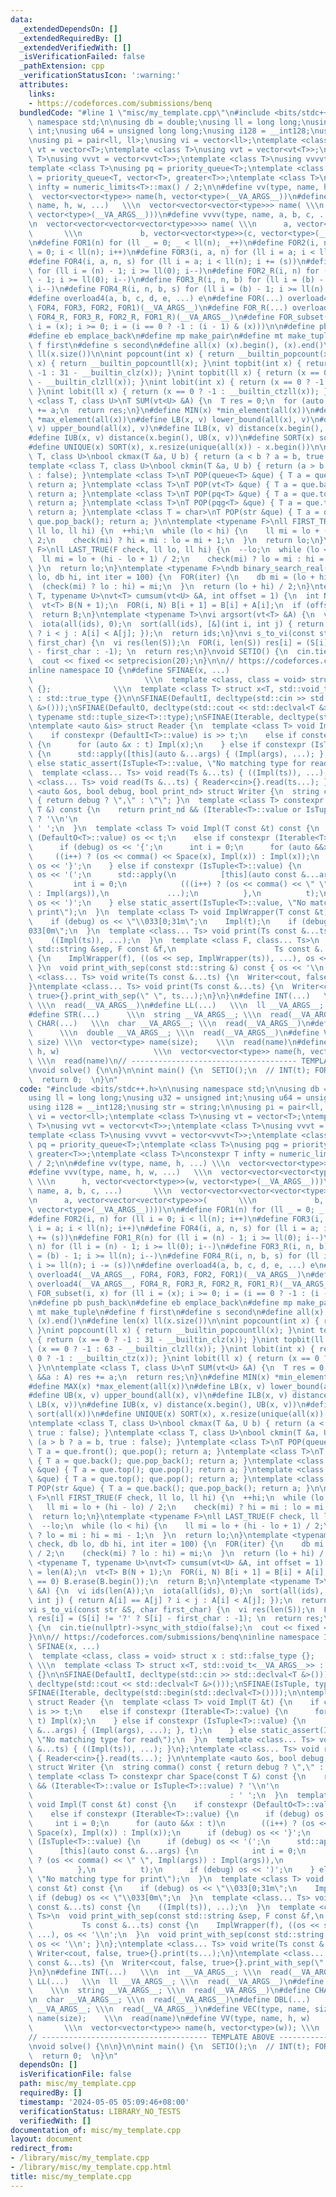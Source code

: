 ```yaml
---
data:
  _extendedDependsOn: []
  _extendedRequiredBy: []
  _extendedVerifiedWith: []
  _isVerificationFailed: false
  _pathExtension: cpp
  _verificationStatusIcon: ':warning:'
  attributes:
    links:
    - https://codeforces.com/submissions/benq
  bundledCode: "#line 1 \"misc/my_template.cpp\"\n#include <bits/stdc++.h>\n\nusing\
    \ namespace std;\n\nusing db = double;\nusing ll = long long;\nusing u32 = unsigned\
    \ int;\nusing u64 = unsigned long long;\nusing i128 = __int128;\nusing str = string;\n\
    \nusing pi = pair<ll, ll>;\nusing vi = vector<ll>;\ntemplate <class T>\nusing\
    \ vt = vector<T>;\ntemplate <class T>\nusing vvt = vector<vt<T>>;\ntemplate <class\
    \ T>\nusing vvvt = vector<vvt<T>>;\ntemplate <class T>\nusing vvvvt = vector<vvvt<T>>;\n\
    template <class T>\nusing pq = priority_queue<T>;\ntemplate <class T>\nusing pqg\
    \ = priority_queue<T, vector<T>, greater<T>>;\ntemplate <class T>\nconstexpr T\
    \ infty = numeric_limits<T>::max() / 2;\n\n#define vv(type, name, h, ...) \\\n\
    \  vector<vector<type>> name(h, vector<type>(__VA_ARGS__))\n#define vvv(type,\
    \ name, h, w, ...)   \\\n  vector<vector<vector<type>>> name( \\\n      h, vector<vector<type>>(w,\
    \ vector<type>(__VA_ARGS__)))\n#define vvvv(type, name, a, b, c, ...)       \\\
    \n  vector<vector<vector<vector<type>>>> name( \\\n      a, vector<vector<vector<type>>>(\
    \       \\\n             b, vector<vector<type>>(c, vector<type>(__VA_ARGS__))))\n\
    \n#define FOR1(n) for (ll _ = 0; _ < ll(n); _++)\n#define FOR2(i, n) for (ll i\
    \ = 0; i < ll(n); i++)\n#define FOR3(i, a, n) for (ll i = a; i < ll(n); i++)\n\
    #define FOR4(i, a, n, s) for (ll i = a; i < ll(n); i += (s))\n#define FOR1_R(n)\
    \ for (ll i = (n) - 1; i >= ll(0); i--)\n#define FOR2_R(i, n) for (ll i = (n)\
    \ - 1; i >= ll(0); i--)\n#define FOR3_R(i, n, b) for (ll i = (b) - 1; i >= ll(n);\
    \ i--)\n#define FOR4_R(i, n, b, s) for (ll i = (b) - 1; i >= ll(n); i -= (s))\n\
    #define overload4(a, b, c, d, e, ...) e\n#define FOR(...) overload4(__VA_ARGS__,\
    \ FOR4, FOR3, FOR2, FOR1)(__VA_ARGS__)\n#define FOR_R(...) overload4(__VA_ARGS__,\
    \ FOR4_R, FOR3_R, FOR2_R, FOR1_R)(__VA_ARGS__)\n#define FOR_subset(i, x) for (ll\
    \ i = (x); i >= 0; i = (i == 0 ? -1 : (i - 1) & (x)))\n\n#define pb push_back\n\
    #define eb emplace_back\n#define mp make_pair\n#define mt make_tuple\n#define\
    \ f first\n#define s second\n#define all(x) (x).begin(), (x).end()\n#define len(x)\
    \ ll(x.size())\n\nint popcount(int x) { return __builtin_popcount(x); }\nint popcount(ll\
    \ x) { return __builtin_popcountll(x); }\nint topbit(int x) { return (x == 0 ?\
    \ -1 : 31 - __builtin_clz(x)); }\nint topbit(ll x) { return (x == 0 ? -1 : 63\
    \ - __builtin_clzll(x)); }\nint lobit(int x) { return (x == 0 ? -1 : __builtin_ctz(x));\
    \ }\nint lobit(ll x) { return (x == 0 ? -1 : __builtin_ctzll(x)); }\n\ntemplate\
    \ <class T, class U>\nT SUM(vt<U> &A) {\n  T res = 0;\n  for (auto &&a : A) res\
    \ += a;\n  return res;\n}\n#define MIN(x) *min_element(all(x))\n#define MAX(x)\
    \ *max_element(all(x))\n#define LB(x, v) lower_bound(all(x), v)\n#define UB(x,\
    \ v) upper_bound(all(x), v)\n#define ILB(x, v) distance(x.begin(), LB(x, v))\n\
    #define IUB(x, v) distance(x.begin(), UB(x, v))\n#define SORT(x) sort(all(x))\n\
    #define UNIQUE(x) SORT(x), x.resize(unique(all(x)) - x.begin())\n\ntemplate <class\
    \ T, class U>\nbool ckmax(T &a, U b) { return (a < b ? a = b, true : false); }\n\
    template <class T, class U>\nbool ckmin(T &a, U b) { return (a > b ? a = b, true\
    \ : false); }\ntemplate <class T>\nT POP(queue<T> &que) { T a = que.front(); que.pop();\
    \ return a; }\ntemplate <class T>\nT POP(vt<T> &que) { T a = que.back(); que.pop_back();\
    \ return a; }\ntemplate <class T>\nT POP(pq<T> &que) { T a = que.top(); que.pop();\
    \ return a; }\ntemplate <class T>\nT POP(pqg<T> &que) { T a = que.top(); que.pop();\
    \ return a; }\ntemplate <class T = char>\nT POP(str &que) { T a = que.back();\
    \ que.pop_back(); return a; }\n\ntemplate <typename F>\nll FIRST_TRUE(F check,\
    \ ll lo, ll hi) {\n  ++hi;\n  while (lo < hi) {\n    ll mi = lo + (hi - lo) /\
    \ 2;\n    check(mi) ? hi = mi : lo = mi + 1;\n  }\n  return lo;\n}\ntemplate <typename\
    \ F>\nll LAST_TRUE(F check, ll lo, ll hi) {\n  --lo;\n  while (lo < hi) {\n  \
    \  ll mi = lo + (hi - lo + 1) / 2;\n    check(mi) ? lo = mi : hi = mi - 1;\n \
    \ }\n  return lo;\n}\ntemplate <typename F>\ndb binary_search_real(F check, db\
    \ lo, db hi, int iter = 100) {\n  FOR(iter) {\n    db mi = (lo + hi) / 2;\n  \
    \  (check(mi) ? lo : hi) = mi;\n  }\n  return (lo + hi) / 2;\n}\ntemplate <typename\
    \ T, typename U>\nvt<T> cumsum(vt<U> &A, int offset = 1) {\n  int N = len(A);\n\
    \  vt<T> B(N + 1);\n  FOR(i, N) B[i + 1] = B[i] + A[i];\n  if (offset == 0) B.erase(B.begin());\n\
    \  return B;\n}\ntemplate <typename T>\nvi argsort(vt<T> &A) {\n  vi ids(len(A));\n\
    \  iota(all(ids), 0);\n  sort(all(ids), [&](int i, int j) { return A[i] == A[j]\
    \ ? i < j : A[i] < A[j]; });\n  return ids;\n}\nvi s_to_vi(const str &S, char\
    \ first_char) {\n  vi res(len(S));\n  FOR(i, len(S)) res[i] = (S[i] != '?' ? S[i]\
    \ - first_char : -1); \n  return res;\n}\nvoid SETIO() {\n  cin.tie(nullptr)->sync_with_stdio(false);\n\
    \  cout << fixed << setprecision(20);\n}\n\n// https://codeforces.com/submissions/benq\n\
    inline namespace IO {\n#define SFINAE(x, ...)                                \
    \                         \\\n  template <class, class = void> struct x : std::false_type\
    \ {};              \\\n  template <class T> struct x<T, std::void_t<__VA_ARGS__>>\
    \ : std::true_type {}\n\nSFINAE(DefaultI, decltype(std::cin >> std::declval<T\
    \ &>()));\nSFINAE(DefaultO, decltype(std::cout << std::declval<T &>()));\nSFINAE(IsTuple,\
    \ typename std::tuple_size<T>::type);\nSFINAE(Iterable, decltype(std::begin(std::declval<T>())));\n\
    \ntemplate <auto &is> struct Reader {\n  template <class T> void Impl(T &t) {\n\
    \    if constexpr (DefaultI<T>::value) is >> t;\n    else if constexpr (Iterable<T>::value)\
    \ {\n      for (auto &x : t) Impl(x);\n    } else if constexpr (IsTuple<T>::value)\
    \ {\n      std::apply([this](auto &...args) { (Impl(args), ...); }, t);\n    }\
    \ else static_assert(IsTuple<T>::value, \"No matching type for read\");\n  }\n\
    \  template <class... Ts> void read(Ts &...ts) { ((Impl(ts)), ...); }\n};\ntemplate\
    \ <class... Ts> void read(Ts &...ts) { Reader<cin>{}.read(ts...); }\n\ntemplate\
    \ <auto &os, bool debug, bool print_nd> struct Writer {\n  string comma() const\
    \ { return debug ? \",\" : \"\"; }\n  template <class T> constexpr char Space(const\
    \ T &) const {\n    return print_nd && (Iterable<T>::value or IsTuple<T>::value)\
    \ ? '\\n'\n                                                                 :\
    \ ' ';\n  }\n  template <class T> void Impl(T const &t) const {\n    if constexpr\
    \ (DefaultO<T>::value) os << t;\n    else if constexpr (Iterable<T>::value) {\n\
    \      if (debug) os << '{';\n      int i = 0;\n      for (auto &&x : t)\n   \
    \     ((i++) ? (os << comma() << Space(x), Impl(x)) : Impl(x));\n      if (debug)\
    \ os << '}';\n    } else if constexpr (IsTuple<T>::value) {\n      if (debug)\
    \ os << '(';\n      std::apply(\n          [this](auto const &...args) {\n   \
    \         int i = 0;\n            (((i++) ? (os << comma() << \" \", Impl(args))\
    \ : Impl(args)),\n             ...);\n          },\n          t);\n      if (debug)\
    \ os << ')';\n    } else static_assert(IsTuple<T>::value, \"No matching type for\
    \ print\");\n  }\n  template <class T> void ImplWrapper(T const &t) const {\n\
    \    if (debug) os << \"\\033[0;31m\";\n    Impl(t);\n    if (debug) os << \"\\\
    033[0m\";\n  }\n  template <class... Ts> void print(Ts const &...ts) const {\n\
    \    ((Impl(ts)), ...);\n  }\n  template <class F, class... Ts>\n  void print_with_sep(const\
    \ std::string &sep, F const &f,\n                      Ts const &...ts) const\
    \ {\n    ImplWrapper(f), ((os << sep, ImplWrapper(ts)), ...), os << '\\n';\n \
    \ }\n  void print_with_sep(const std::string &) const { os << '\\n'; }\n};\ntemplate\
    \ <class... Ts> void write(Ts const &...ts) {\n  Writer<cout, false, true>{}.print(ts...);\n\
    }\ntemplate <class... Ts> void print(Ts const &...ts) {\n  Writer<cout, false,\
    \ true>{}.print_with_sep(\" \", ts...);\n}\n}\n#define INT(...)   \\\n  int __VA_ARGS__;\
    \ \\\n  read(__VA_ARGS__)\n#define LL(...)   \\\n  ll __VA_ARGS__; \\\n  read(__VA_ARGS__)\n\
    #define STR(...)      \\\n  string __VA_ARGS__; \\\n  read(__VA_ARGS__)\n#define\
    \ CHAR(...)   \\\n  char __VA_ARGS__; \\\n  read(__VA_ARGS__)\n#define DBL(...)\
    \      \\\n  double __VA_ARGS__; \\\n  read(__VA_ARGS__)\n#define VEC(type, name,\
    \ size) \\\n  vector<type> name(size);    \\\n  read(name)\n#define VV(type, name,\
    \ h, w)                     \\\n  vector<vector<type>> name(h, vector<type>(w));\
    \ \\\n  read(name)\n// ------------------------------------- TEMPLATE ABOVE ------------------------------//\n\
    \nvoid solve() {\n\n}\n\nint main() {\n  SETIO();\n  // INT(t); FOR(t)\n  solve();\n\
    \  return 0;  \n}\n"
  code: "#include <bits/stdc++.h>\n\nusing namespace std;\n\nusing db = double;\n\
    using ll = long long;\nusing u32 = unsigned int;\nusing u64 = unsigned long long;\n\
    using i128 = __int128;\nusing str = string;\n\nusing pi = pair<ll, ll>;\nusing\
    \ vi = vector<ll>;\ntemplate <class T>\nusing vt = vector<T>;\ntemplate <class\
    \ T>\nusing vvt = vector<vt<T>>;\ntemplate <class T>\nusing vvvt = vector<vvt<T>>;\n\
    template <class T>\nusing vvvvt = vector<vvvt<T>>;\ntemplate <class T>\nusing\
    \ pq = priority_queue<T>;\ntemplate <class T>\nusing pqg = priority_queue<T, vector<T>,\
    \ greater<T>>;\ntemplate <class T>\nconstexpr T infty = numeric_limits<T>::max()\
    \ / 2;\n\n#define vv(type, name, h, ...) \\\n  vector<vector<type>> name(h, vector<type>(__VA_ARGS__))\n\
    #define vvv(type, name, h, w, ...)   \\\n  vector<vector<vector<type>>> name(\
    \ \\\n      h, vector<vector<type>>(w, vector<type>(__VA_ARGS__)))\n#define vvvv(type,\
    \ name, a, b, c, ...)       \\\n  vector<vector<vector<vector<type>>>> name( \\\
    \n      a, vector<vector<vector<type>>>(       \\\n             b, vector<vector<type>>(c,\
    \ vector<type>(__VA_ARGS__))))\n\n#define FOR1(n) for (ll _ = 0; _ < ll(n); _++)\n\
    #define FOR2(i, n) for (ll i = 0; i < ll(n); i++)\n#define FOR3(i, a, n) for (ll\
    \ i = a; i < ll(n); i++)\n#define FOR4(i, a, n, s) for (ll i = a; i < ll(n); i\
    \ += (s))\n#define FOR1_R(n) for (ll i = (n) - 1; i >= ll(0); i--)\n#define FOR2_R(i,\
    \ n) for (ll i = (n) - 1; i >= ll(0); i--)\n#define FOR3_R(i, n, b) for (ll i\
    \ = (b) - 1; i >= ll(n); i--)\n#define FOR4_R(i, n, b, s) for (ll i = (b) - 1;\
    \ i >= ll(n); i -= (s))\n#define overload4(a, b, c, d, e, ...) e\n#define FOR(...)\
    \ overload4(__VA_ARGS__, FOR4, FOR3, FOR2, FOR1)(__VA_ARGS__)\n#define FOR_R(...)\
    \ overload4(__VA_ARGS__, FOR4_R, FOR3_R, FOR2_R, FOR1_R)(__VA_ARGS__)\n#define\
    \ FOR_subset(i, x) for (ll i = (x); i >= 0; i = (i == 0 ? -1 : (i - 1) & (x)))\n\
    \n#define pb push_back\n#define eb emplace_back\n#define mp make_pair\n#define\
    \ mt make_tuple\n#define f first\n#define s second\n#define all(x) (x).begin(),\
    \ (x).end()\n#define len(x) ll(x.size())\n\nint popcount(int x) { return __builtin_popcount(x);\
    \ }\nint popcount(ll x) { return __builtin_popcountll(x); }\nint topbit(int x)\
    \ { return (x == 0 ? -1 : 31 - __builtin_clz(x)); }\nint topbit(ll x) { return\
    \ (x == 0 ? -1 : 63 - __builtin_clzll(x)); }\nint lobit(int x) { return (x ==\
    \ 0 ? -1 : __builtin_ctz(x)); }\nint lobit(ll x) { return (x == 0 ? -1 : __builtin_ctzll(x));\
    \ }\n\ntemplate <class T, class U>\nT SUM(vt<U> &A) {\n  T res = 0;\n  for (auto\
    \ &&a : A) res += a;\n  return res;\n}\n#define MIN(x) *min_element(all(x))\n\
    #define MAX(x) *max_element(all(x))\n#define LB(x, v) lower_bound(all(x), v)\n\
    #define UB(x, v) upper_bound(all(x), v)\n#define ILB(x, v) distance(x.begin(),\
    \ LB(x, v))\n#define IUB(x, v) distance(x.begin(), UB(x, v))\n#define SORT(x)\
    \ sort(all(x))\n#define UNIQUE(x) SORT(x), x.resize(unique(all(x)) - x.begin())\n\
    \ntemplate <class T, class U>\nbool ckmax(T &a, U b) { return (a < b ? a = b,\
    \ true : false); }\ntemplate <class T, class U>\nbool ckmin(T &a, U b) { return\
    \ (a > b ? a = b, true : false); }\ntemplate <class T>\nT POP(queue<T> &que) {\
    \ T a = que.front(); que.pop(); return a; }\ntemplate <class T>\nT POP(vt<T> &que)\
    \ { T a = que.back(); que.pop_back(); return a; }\ntemplate <class T>\nT POP(pq<T>\
    \ &que) { T a = que.top(); que.pop(); return a; }\ntemplate <class T>\nT POP(pqg<T>\
    \ &que) { T a = que.top(); que.pop(); return a; }\ntemplate <class T = char>\n\
    T POP(str &que) { T a = que.back(); que.pop_back(); return a; }\n\ntemplate <typename\
    \ F>\nll FIRST_TRUE(F check, ll lo, ll hi) {\n  ++hi;\n  while (lo < hi) {\n \
    \   ll mi = lo + (hi - lo) / 2;\n    check(mi) ? hi = mi : lo = mi + 1;\n  }\n\
    \  return lo;\n}\ntemplate <typename F>\nll LAST_TRUE(F check, ll lo, ll hi) {\n\
    \  --lo;\n  while (lo < hi) {\n    ll mi = lo + (hi - lo + 1) / 2;\n    check(mi)\
    \ ? lo = mi : hi = mi - 1;\n  }\n  return lo;\n}\ntemplate <typename F>\ndb binary_search_real(F\
    \ check, db lo, db hi, int iter = 100) {\n  FOR(iter) {\n    db mi = (lo + hi)\
    \ / 2;\n    (check(mi) ? lo : hi) = mi;\n  }\n  return (lo + hi) / 2;\n}\ntemplate\
    \ <typename T, typename U>\nvt<T> cumsum(vt<U> &A, int offset = 1) {\n  int N\
    \ = len(A);\n  vt<T> B(N + 1);\n  FOR(i, N) B[i + 1] = B[i] + A[i];\n  if (offset\
    \ == 0) B.erase(B.begin());\n  return B;\n}\ntemplate <typename T>\nvi argsort(vt<T>\
    \ &A) {\n  vi ids(len(A));\n  iota(all(ids), 0);\n  sort(all(ids), [&](int i,\
    \ int j) { return A[i] == A[j] ? i < j : A[i] < A[j]; });\n  return ids;\n}\n\
    vi s_to_vi(const str &S, char first_char) {\n  vi res(len(S));\n  FOR(i, len(S))\
    \ res[i] = (S[i] != '?' ? S[i] - first_char : -1); \n  return res;\n}\nvoid SETIO()\
    \ {\n  cin.tie(nullptr)->sync_with_stdio(false);\n  cout << fixed << setprecision(20);\n\
    }\n\n// https://codeforces.com/submissions/benq\ninline namespace IO {\n#define\
    \ SFINAE(x, ...)                                                         \\\n\
    \  template <class, class = void> struct x : std::false_type {};             \
    \ \\\n  template <class T> struct x<T, std::void_t<__VA_ARGS__>> : std::true_type\
    \ {}\n\nSFINAE(DefaultI, decltype(std::cin >> std::declval<T &>()));\nSFINAE(DefaultO,\
    \ decltype(std::cout << std::declval<T &>()));\nSFINAE(IsTuple, typename std::tuple_size<T>::type);\n\
    SFINAE(Iterable, decltype(std::begin(std::declval<T>())));\n\ntemplate <auto &is>\
    \ struct Reader {\n  template <class T> void Impl(T &t) {\n    if constexpr (DefaultI<T>::value)\
    \ is >> t;\n    else if constexpr (Iterable<T>::value) {\n      for (auto &x :\
    \ t) Impl(x);\n    } else if constexpr (IsTuple<T>::value) {\n      std::apply([this](auto\
    \ &...args) { (Impl(args), ...); }, t);\n    } else static_assert(IsTuple<T>::value,\
    \ \"No matching type for read\");\n  }\n  template <class... Ts> void read(Ts\
    \ &...ts) { ((Impl(ts)), ...); }\n};\ntemplate <class... Ts> void read(Ts &...ts)\
    \ { Reader<cin>{}.read(ts...); }\n\ntemplate <auto &os, bool debug, bool print_nd>\
    \ struct Writer {\n  string comma() const { return debug ? \",\" : \"\"; }\n \
    \ template <class T> constexpr char Space(const T &) const {\n    return print_nd\
    \ && (Iterable<T>::value or IsTuple<T>::value) ? '\\n'\n                     \
    \                                            : ' ';\n  }\n  template <class T>\
    \ void Impl(T const &t) const {\n    if constexpr (DefaultO<T>::value) os << t;\n\
    \    else if constexpr (Iterable<T>::value) {\n      if (debug) os << '{';\n \
    \     int i = 0;\n      for (auto &&x : t)\n        ((i++) ? (os << comma() <<\
    \ Space(x), Impl(x)) : Impl(x));\n      if (debug) os << '}';\n    } else if constexpr\
    \ (IsTuple<T>::value) {\n      if (debug) os << '(';\n      std::apply(\n    \
    \      [this](auto const &...args) {\n            int i = 0;\n            (((i++)\
    \ ? (os << comma() << \" \", Impl(args)) : Impl(args)),\n             ...);\n\
    \          },\n          t);\n      if (debug) os << ')';\n    } else static_assert(IsTuple<T>::value,\
    \ \"No matching type for print\");\n  }\n  template <class T> void ImplWrapper(T\
    \ const &t) const {\n    if (debug) os << \"\\033[0;31m\";\n    Impl(t);\n   \
    \ if (debug) os << \"\\033[0m\";\n  }\n  template <class... Ts> void print(Ts\
    \ const &...ts) const {\n    ((Impl(ts)), ...);\n  }\n  template <class F, class...\
    \ Ts>\n  void print_with_sep(const std::string &sep, F const &f,\n           \
    \           Ts const &...ts) const {\n    ImplWrapper(f), ((os << sep, ImplWrapper(ts)),\
    \ ...), os << '\\n';\n  }\n  void print_with_sep(const std::string &) const {\
    \ os << '\\n'; }\n};\ntemplate <class... Ts> void write(Ts const &...ts) {\n \
    \ Writer<cout, false, true>{}.print(ts...);\n}\ntemplate <class... Ts> void print(Ts\
    \ const &...ts) {\n  Writer<cout, false, true>{}.print_with_sep(\" \", ts...);\n\
    }\n}\n#define INT(...)   \\\n  int __VA_ARGS__; \\\n  read(__VA_ARGS__)\n#define\
    \ LL(...)   \\\n  ll __VA_ARGS__; \\\n  read(__VA_ARGS__)\n#define STR(...)  \
    \    \\\n  string __VA_ARGS__; \\\n  read(__VA_ARGS__)\n#define CHAR(...)   \\\
    \n  char __VA_ARGS__; \\\n  read(__VA_ARGS__)\n#define DBL(...)      \\\n  double\
    \ __VA_ARGS__; \\\n  read(__VA_ARGS__)\n#define VEC(type, name, size) \\\n  vector<type>\
    \ name(size);    \\\n  read(name)\n#define VV(type, name, h, w)              \
    \       \\\n  vector<vector<type>> name(h, vector<type>(w)); \\\n  read(name)\n\
    // ------------------------------------- TEMPLATE ABOVE ------------------------------//\n\
    \nvoid solve() {\n\n}\n\nint main() {\n  SETIO();\n  // INT(t); FOR(t)\n  solve();\n\
    \  return 0;  \n}\n"
  dependsOn: []
  isVerificationFile: false
  path: misc/my_template.cpp
  requiredBy: []
  timestamp: '2024-05-05 05:09:46+08:00'
  verificationStatus: LIBRARY_NO_TESTS
  verifiedWith: []
documentation_of: misc/my_template.cpp
layout: document
redirect_from:
- /library/misc/my_template.cpp
- /library/misc/my_template.cpp.html
title: misc/my_template.cpp
---
```

